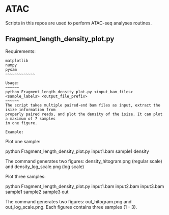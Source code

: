 ATAC
====

Scripts in this repos are used to perform ATAC-seq analyses routines.

Fragment_length_density_plot.py
-------------------------------

Requirements:
~~~~~~~~~~~~~~
matplotlib
numpy
pysam
~~~~~~~~~~~~~

Usage:
~~~~~~
python Fragment_length_density_plot.py <input_bam_files> <sample_labels> <output_file_prefix>
~~~~~~
The script takes multiple paired-end bam files as input, extract the isize information from 
properly paired reads, and plot the density of the isize. It can plot a maximum of 7 samples
in one figure.

Example:
~~~~~~~~~~~~~~~~
Plot one sample:

python Fragment_length_density_plot.py input1.bam sample1 density

The command generates two figures: density_hitogram.png (regular scale) and density_log_scale.png (log scale)

Plot three samples:

python Fragment_length_density_plot.py input1.bam input2.bam input3.bam sample1 sample2 sample3 out

The command generates two figures: out_hitogram.png and out_log_scale.png. Each figures contains three samples (1 - 3).
~~~~~~~~~~~~~~~~

